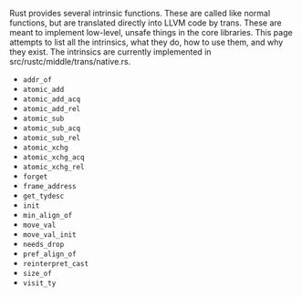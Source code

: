 Rust provides several intrinsic functions. These are called like normal functions, but are translated directly into LLVM code by trans. These are meant to implement low-level, unsafe things in the core libraries. This page attempts to list all the intrinsics, what they do, how to use them, and why they exist. The intrinsics are currently implemented in src/rustc/middle/trans/native.rs.

* `addr_of`
* `atomic_add`
* `atomic_add_acq`
* `atomic_add_rel`
* `atomic_sub`
* `atomic_sub_acq`
* `atomic_sub_rel`
* `atomic_xchg`
* `atomic_xchg_acq`
* `atomic_xchg_rel`
* `forget`
* `frame_address`
* `get_tydesc`
* `init`
* `min_align_of`
* `move_val`
* `move_val_init`
* `needs_drop`
* `pref_align_of`
* `reinterpret_cast`
* `size_of`
* `visit_ty`
